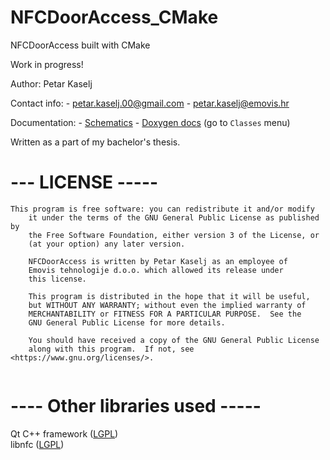 # NFCDoorAccess_CMake
NFCDoorAccess built with CMake

Work in progress!

Author: Petar Kaselj <br>

Contact info:
    - petar.kaselj.00@gmail.com
    - petar.kaselj@emovis.hr

Documentation: 
    - <a href="https://github.com/pkaselj/NFCDoorAccessCMakeDocumentation">Schematics</a>
    - <a href="nfcdooraccess-docs.netlify.app">Doxygen docs</a> (go to `Classes` menu)


Written as a part of my bachelor's thesis.

# --- LICENSE -----

```
This program is free software: you can redistribute it and/or modify
    it under the terms of the GNU General Public License as published by
    the Free Software Foundation, either version 3 of the License, or
    (at your option) any later version.

    NFCDoorAccess is written by Petar Kaselj as an employee of
    Emovis tehnologije d.o.o. which allowed its release under
    this license.

    This program is distributed in the hope that it will be useful,
    but WITHOUT ANY WARRANTY; without even the implied warranty of
    MERCHANTABILITY or FITNESS FOR A PARTICULAR PURPOSE.  See the
    GNU General Public License for more details.

    You should have received a copy of the GNU General Public License
    along with this program.  If not, see <https://www.gnu.org/licenses/>.
  
 ```
  

# ---- Other libraries used -----
Qt C++ framework (<a href="https://www.qt.io/faq/tag/qt-open-source-licensing">LGPL</a>) <br>
libnfc (<a href="http://nfc-tools.org/index.php/Libnfc:License">LGPL</a>)

